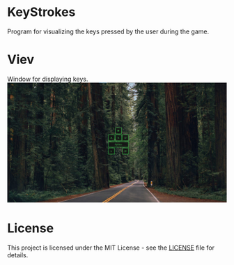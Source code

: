 # KeyStrokes
Program for visualizing the keys pressed by the user during the game.

# Viev
Window for displaying keys.
![alt text](https://raw.githubusercontent.com/DeniedAccessLife/KeyStrokes/master/viev.png)

# License
This project is licensed under the MIT License - see the [LICENSE](LICENSE) file for details.
